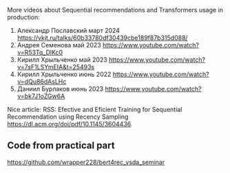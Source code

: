 More videos about Sequential recommendations and Transformers usage in production:
1. Александр Пославский март 2024 https://vkjt.ru/talks/60b33780df30439cbe189f87b315d088/
2. Андрея Семенова май 2023 https://www.youtube.com/watch?v=R53Tq_DlKc0
3. Кирилл Хрыльченко май 2023 https://www.youtube.com/watch?v=7sF1LSYmEIA&t=25493s
4. Кирилл Хрыльченко июнь 2022 https://www.youtube.com/watch?v=dQu86dAsLHc
5. Даниил Бурлаков июнь 2023 https://www.youtube.com/watch?v=bk7J1oZGw6A

Nice article: RSS: Efective and Eficient Training for Sequential Recommendation using Recency Sampling https://dl.acm.org/doi/pdf/10.1145/3604436

## Code from practical part

https://github.com/wrapper228/bert4rec_ysda_seminar
